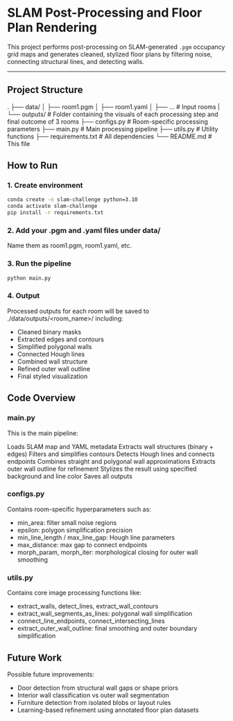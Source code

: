 # SLAM Post-Processing and Floor Plan Rendering

This project performs post-processing on SLAM-generated `.pgm` occupancy grid maps and generates cleaned, stylized floor plans by filtering noise, connecting structural lines, and detecting walls.

---

## Project Structure

. 
├── data/ 
│ ├── room1.pgm 
│ ├── room1.yaml 
│ ├── ... # Input rooms 
| └── outputs/ # Folder containing the visuals of each processing step and final outcome of 3 rooms
├── configs.py # Room-specific processing parameters 
├── main.py # Main processing pipeline 
├── utils.py # Utility functions 
├── requirements.txt # All dependencies 
└── README.md # This file

## How to Run

### 1. Create environment

```bash
conda create -n slam-challenge python=3.10
conda activate slam-challenge
pip install -r requirements.txt
```

### 2. Add your .pgm and .yaml files under data/

Name them as room1.pgm, room1.yaml, etc.

### 3. Run the pipeline

```bash
python main.py
```

### 4. Output
Processed outputs for each room will be saved to ./data/outputs/<room_name>/ including:

- Cleaned binary masks
- Extracted edges and contours
- Simplified polygonal walls
- Connected Hough lines
- Combined wall structure
- Refined outer wall outline
- Final styled visualization

## Code Overview

### main.py

This is the main pipeline:

Loads SLAM map and YAML metadata
Extracts wall structures (binary + edges)
Filters and simplifies contours
Detects Hough lines and connects endpoints
Combines straight and polygonal wall approximations
Extracts outer wall outline for refinement
Stylizes the result using specified background and line color
Saves all outputs

### configs.py

Contains room-specific hyperparameters such as:

- min_area: filter small noise regions
- epsilon: polygon simplification precision
- min_line_length / max_line_gap: Hough line parameters
- max_distance: max gap to connect endpoints
- morph_param, morph_iter: morphological closing for outer wall smoothing

### utils.py

Contains core image processing functions like:

- extract_walls, detect_lines, extract_wall_contours
- extract_wall_segments_as_lines: polygonal wall simplification
- connect_line_endpoints, connect_intersecting_lines
- extract_outer_wall_outline: final smoothing and outer boundary simplification

## Future Work

Possible future improvements:

- Door detection from structural wall gaps or shape priors
- Interior wall classification vs outer wall segmentation
- Furniture detection from isolated blobs or layout rules
- Learning-based refinement using annotated floor plan datasets